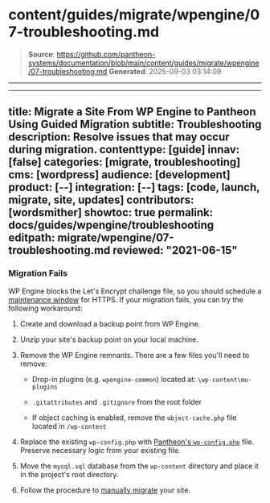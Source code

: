 # content/guides/migrate/wpengine/07-troubleshooting.md

> **Source**: https://github.com/pantheon-systems/documentation/blob/main/content/guides/migrate/wpengine/07-troubleshooting.md
> **Generated**: 2025-09-03 03:14:09

---

---
title: Migrate a Site From WP Engine to Pantheon Using Guided Migration
subtitle: Troubleshooting
description: Resolve issues that may occur during migration.
contenttype: [guide]
innav: [false]
categories: [migrate, troubleshooting]
cms: [wordpress]
audience: [development]
product: [--]
integration: [--]
tags: [code, launch, migrate, site, updates]
contributors: [wordsmither]
showtoc: true
permalink: docs/guides/wpengine/troubleshooting
editpath: migrate/wpengine/07-troubleshooting.md
reviewed: "2021-06-15"
---

<Partial file="migrate/troubleshooting-migrate-general.md" />

### Migration Fails

WP Engine blocks the Let's Encrypt challenge file, so you should schedule a [maintenance window](/guides/launch/domains/#maintenance-window) for HTTPS. If your migration fails, you can try the following workaround:

1. Create and download a backup point from WP Engine.

2. Unzip your site's backup point on your local machine.

3. Remove the WP Engine remnants. There are a few files you'll need to remove:

   - Drop-in plugins (e.g. `wpengine-common`) located at: `\wp-content\mu-plugins`

   - `.gitattributes` and `.gitignore` from the root folder

   - If object caching is enabled, remove the `object-cache.php` file located in `/wp-content`

4. Replace the existing `wp-config.php` with [Pantheon's `wp-config.php`](https://github.com/pantheon-systems/WordPress/blob/default/wp-config.php) file. Preserve necessary logic from your existing file.

5. Move the `mysql.sql` database from the `wp-content` directory and place it in the project's root directory.

6. Follow the procedure to [manually migrate](/migrate-manual) your site.

<Partial file="migrate/troubleshooting-wordpress.md" />
